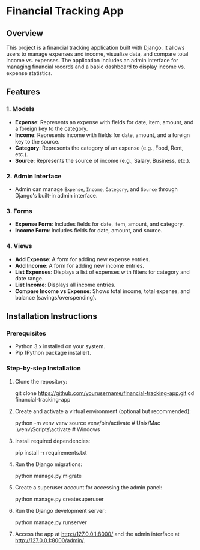 # Financial Tracking App

## Overview
This project is a financial tracking application built with Django. It allows users to manage expenses and income, visualize data, and compare total income vs. expenses. The application includes an admin interface for managing financial records and a basic dashboard to display income vs. expense statistics.

## Features
### 1. Models
- **Expense**: Represents an expense with fields for date, item, amount, and a foreign key to the category.
- **Income**: Represents income with fields for date, amount, and a foreign key to the source.
- **Category**: Represents the category of an expense (e.g., Food, Rent, etc.).
- **Source**: Represents the source of income (e.g., Salary, Business, etc.).

### 2. Admin Interface
- Admin can manage `Expense`, `Income`, `Category`, and `Source` through Django's built-in admin interface.

### 3. Forms
- **Expense Form**: Includes fields for date, item, amount, and category.
- **Income Form**: Includes fields for date, amount, and source.

### 4. Views
- **Add Expense**: A form for adding new expense entries.
- **Add Income**: A form for adding new income entries.
- **List Expenses**: Displays a list of expenses with filters for category and date range.
- **List Income**: Displays all income entries.
- **Compare Income vs Expense**: Shows total income, total expense, and balance (savings/overspending).


## Installation Instructions

### Prerequisites

- Python 3.x installed on your system.
- Pip (Python package installer).

### Step-by-step Installation

1. Clone the repository:

   git clone https://github.com/yourusername/financial-tracking-app.git
   cd financial-tracking-app

2. Create and activate a virtual environment (optional but recommended):

    python -m venv venv
    source venv/bin/activate  # Unix/Mac
    .\venv\Scripts\activate  # Windows

3. Install required dependencies:

    pip install -r requirements.txt

4. Run the Django migrations:

    python manage.py migrate

5. Create a superuser account for accessing the admin panel:

    python manage.py createsuperuser

6. Run the Django development server:

    python manage.py runserver

7. Access the app at http://127.0.0.1:8000/ and the admin interface at http://127.0.0.1:8000/admin/.